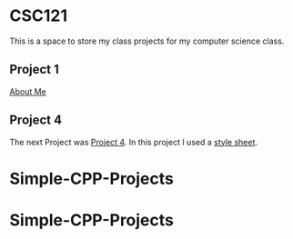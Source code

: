 # CSC121
This is a space to store my class projects for my computer science class.

## Project 1
[About Me](index.html)

## Project 4
The next Project was [Project 4](./Project_4/Project4.html). In this project I used a [style sheet](./Project_4/P4_styles.css).
# Simple-CPP-Projects
# Simple-CPP-Projects

